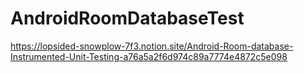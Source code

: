 # AndroidRoomDatabaseTest
https://lopsided-snowplow-7f3.notion.site/Android-Room-database-Instrumented-Unit-Testing-a76a5a2f6d974c89a7774e4872c5e098
